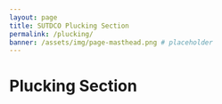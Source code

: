 ```yaml
---
layout: page
title: SUTDCO Plucking Section
permalink: /plucking/
banner: /assets/img/page-masthead.png # placeholder
---
```


<!-- placeholder title -->

# Plucking Section
